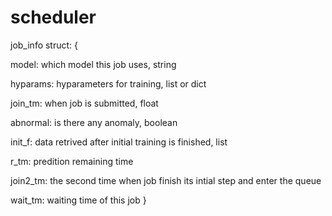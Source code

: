 # scheduler

job_info struct:
{

model: which model this job uses, string

hyparams: hyparameters for training, list or dict

join_tm: when job is submitted, float

abnormal: is there any anomaly, boolean

init_f: data retrived after initial training is finished, list

r_tm: predition remaining time

join2_tm: the second time when job finish its intial step and enter the queue

wait_tm: waiting time of this job 
}